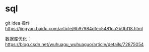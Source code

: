 # sql
git idea 操作
https://jingyan.baidu.com/article/6b97984dfec5481ca2b0bf18.html


数据库优化：
https://blog.csdn.net/wuhuagu_wuhuaguo/article/details/72875054

